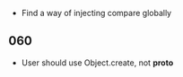 - Find a way of injecting compare globally

060
----

- User should use Object.create, not __proto__
